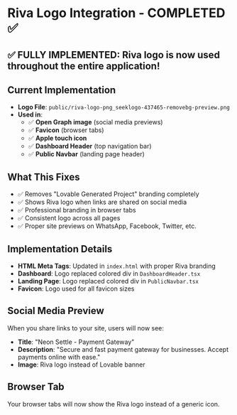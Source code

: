 # Riva Logo Integration - COMPLETED ✅

## ✅ **FULLY IMPLEMENTED**: Riva logo is now used throughout the entire application!

## Current Implementation
- **Logo File**: `public/riva-logo-png_seeklogo-437465-removebg-preview.png`
- **Used in**:
  - ✅ **Open Graph image** (social media previews)
  - ✅ **Favicon** (browser tabs)
  - ✅ **Apple touch icon**
  - ✅ **Dashboard Header** (top navigation bar)
  - ✅ **Public Navbar** (landing page header)

## What This Fixes
- ✅ Removes "Lovable Generated Project" branding completely
- ✅ Shows Riva logo when links are shared on social media
- ✅ Professional branding in browser tabs
- ✅ Consistent logo across all pages
- ✅ Proper site previews on WhatsApp, Facebook, Twitter, etc.

## Implementation Details
- **HTML Meta Tags**: Updated in `index.html` with proper Riva branding
- **Dashboard**: Logo replaced colored div in `DashboardHeader.tsx`
- **Landing Page**: Logo replaced colored div in `PublicNavbar.tsx`
- **Favicon**: Logo used for all favicon sizes

## Social Media Preview
When you share links to your site, users will now see:
- **Title**: "Neon Settle - Payment Gateway"
- **Description**: "Secure and fast payment gateway for businesses. Accept payments online with ease."
- **Image**: Riva logo instead of Lovable banner

## Browser Tab
Your browser tabs will now show the Riva logo instead of a generic icon.
